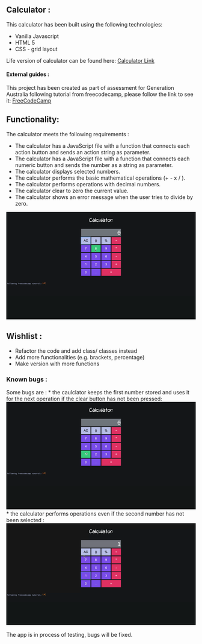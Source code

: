 ## Calculator :

This calculator has been built using the following technologies:
* Vanilla Javascript
* HTML 5
* CSS - grid layout

Life version of calculator can be found here: [Calculator Link](https://agorodinskaya.github.io/practice/calculator/index.html)

#### External guides :
This project has been created as part of assessment for Generation Australia following tutorial from freecodecamp, please follow the link to see it:
[FreeCodeCamp](https://www.freecodecamp.org/news/how-to-build-an-html-calculator-app-from-scratch-using-javascript-4454b8714b98/)

## Functionality: 

The calculator meets the following requirements :
* The calculator has a JavaScript file with a function that connects each action button and sends an action string as parameter. 
* The calculator has a JavaScript file with a function that connects each numeric button and sends the number as a string as parameter.
* The calculator displays selected numbers.
* The calculator performs the basic mathematical operations (+ - x / ).
* The calculator performs operations with decimal numbers.
* The calculator clear to zero the current value.
* The calculator shows an error message when the user tries to divide by zero.

![Demo calculator](Calculator.gif)

## Wishlist :

* Refactor the code and add class/ classes instead
* Add more functionalities (e.g. brackets, percentage)
* Make version with more functions

### Known bugs :

Some bugs are :
    * the caulclator keeps the first number stored and uses it for the next operation if the clear button has not been pressed:
    ![Demo bug1](Calculatorbug1.gif)
    * the calculator performs operations even if the second number has not been selected :
    ![Demo bug2](Calculatorbug2.gif)

The app is in process of testing, bugs will be fixed.

